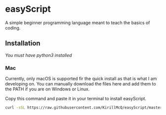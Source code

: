# easyScript

A simple beginner programming language meant to teach the basics of coding.

## Installation

_You must have python3 installed_

### Mac

Currently, only macOS is supported fir the quick install as that is what I am developing on. You can manually download the files here and add them to the PATH if you are on Windows or Linux.

Copy this command and paste it in your terminal to install easyScript.

```bash
curl -sSL https://raw.githubusercontent.com/KirillMcQ/easyScript/master/installation/install_script.sh | bash
```
